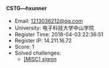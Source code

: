 #### CSTG—hxunner  

* Email: 1213036212@qq.com  
* University: 电子科技大学中山学院  
* Register Time: 2018-04-03 22:36:51  
* Register IP: 14.211.16.72  
* Score: 1  
* Solved challenges: 
  * [[MISC] signin](https://github.com/SniperOJ/Challenges/blob/master/web/signin.json)  
